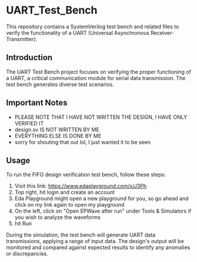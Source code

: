 # UART_Test_Bench

This repository contains a SystemVerilog test bench and related files to verify the functionality of a UART (Universal Asynchronous Receiver-Transmitter).


## Introduction

The UART Test Bench project focuses on verifying the proper functioning of a UART, a critical communication module for serial data transmission. The test bench generates diverse test scenarios.

## Important Notes
- PLEASE NOTE THAT I HAVE NOT WRITTEN THE DESIGN, I HAVE ONLY VERIFIED IT
- design.sv IS NOT WRITTEN BY ME
- EVERYTHING ELSE IS DONE BY ME
- sorry for shouting that out lol, I just wanted it to be seen

## Usage

To run the FIFO design verification test bench, follow these steps:

1. Visit this link: https://www.edaplayground.com/x/J3Ph
2. Top right, hit login and create an account
3. Eda Playground might open a new playground for you, so go ahead and click on my link again to open my playground
4. On the left, click on "Open EPWave after run" under Tools & Simulators if you wish to analyze the waveforms
5. hit Run

During the simulation, the test bench will generate UART data transmissions, applying a range of input data. The design's output will be monitored and compared against expected results to identify any anomalies or discrepancies.




